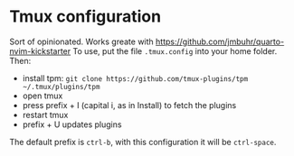 # Tmux configuration

Sort of opinionated. Works greate with <https://github.com/jmbuhr/quarto-nvim-kickstarter>
To use, put the file `.tmux.config` into your home folder.
Then:

- install tpm: `git clone https://github.com/tmux-plugins/tpm ~/.tmux/plugins/tpm`
- open tmux
- press prefix + I (capital i, as in Install) to fetch the plugins
- restart tmux
- prefix + U updates plugins

The default prefix is `ctrl-b`, with this configuration it will be `ctrl-space`.


